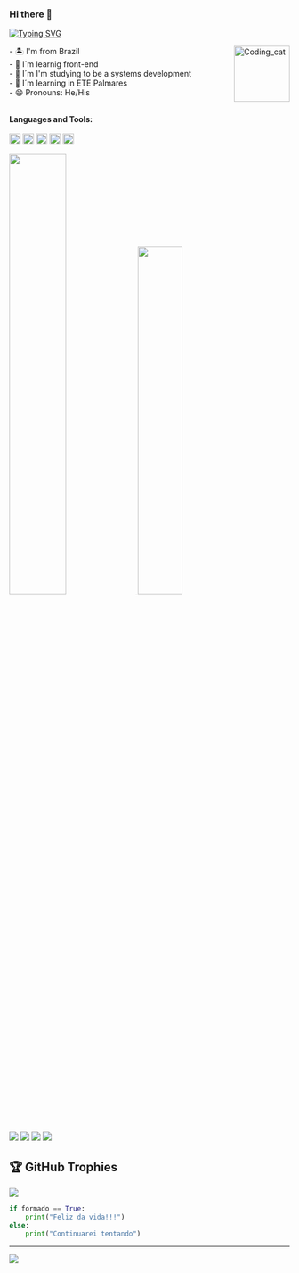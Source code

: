 ### Hi there 👋
[![Typing SVG](https://readme-typing-svg.demolab.com?font=Fira+Code&weight=600&size=32&pause=1000&color=F8F8FF&center=true&vCenter=true&width=1000&lines=OL%C3%81%2C+MEU+NOME+%C3%89+ESDRAS+ARAUJO!;SOU+ESTUDANTE+DE+PROGRAMAÇÃO❤️)](https://git.io/typing-svg)

<img height="100" align="right" alt="Coding_cat" src="https://media.giphy.com/media/scZPhLqaVOM1qG4lT9/giphy.gif">
- 🏝 I'm from Brazil<br>
- 🔭 I´m learnig front-end<br>
- 📝 I´m I'm studying to be a systems development <br>
- 🌱 I´m learning in ETE Palmares<br>
- 😄 Pronouns: He/His<br><br>

**Languages ​​and Tools:**  <br><br>
<code><img height="20" src="https://img.shields.io/badge/JavaScript-323330?style=for-the-badge&logo=javascript&logoColor=F7DF1E"></code>
<code><img height="20" src="https://img.shields.io/badge/HTML-239120?style=for-the-badge&logo=html5&logoColor=white"></code>
<code><img height="20" src="https://img.shields.io/badge/CSS-239120?&style=for-the-badge&logo=css3&logoColor=white"></code>
<code><img height="20" src="https://img.shields.io/badge/Python-3776AB?style=for-the-badge&logo=python&logoColor=white"></code>
<code><img height="20" src="https://img.shields.io/badge/arduino-35495E?style=for-the-badge&logo=arduino&logoColor=4FC08D"></code>





 <div>
  <a href="https://github.com/Istrupiciu">
  <img width="45%" src="https://github-readme-stats.vercel.app/api?username=Istrupiciu&show_icons=true&theme=dark&include_all_commits=true&count_private=true"/>
  <img width="40%" src="https://github-readme-stats.vercel.app/api/top-langs/?username=Istrupiciu&layout=compact&langs_count=7&theme=dark"/>
</div>
<div> 
  <a href="https://instagram.com/araujo.esdras14" target="_blank"><img src="https://img.shields.io/badge/-Instagram-%23E4405F?style=for-the-badge&logo=instagram&logoColor=white" target="_blank"></a>
 	<a href="https://twitter.com/Istrupiciu" target="_blank"><img src="https://img.shields.io/badge/Twitter-1DA1F2?style=for-the-badge&logo=twitter&logoColor=white" target="_blank"></a>
  <a href = "mailto:araujo.esdras14@gmail.com"><img src="https://img.shields.io/badge/-Gmail-%23333?style=for-the-badge&logo=gmail&logoColor=white" target="_blank"></a>
  <a href="https://www.linkedin.com/in/Esdras-Araujo/" target="_blank"><img src="https://img.shields.io/badge/-LinkedIn-%230077B5?style=for-the-badge&logo=linkedin&logoColor=white" target="_blank"></a> 

## 🏆 GitHub Trophies
![](https://github-profile-trophy.vercel.app/?username=Istrupiciu&theme=discord&no-frame=true&no-bg=false&margin-w=4)

```python
if formado == True:
    print("Feliz da vida!!!")
else:
    print("Continuarei tentando")
```

---
[![](https://visitcount.itsvg.in/api?id=Istrupiciu&label=Profile%20Views&color=12&icon=5&pretty=false)](https://visitcount.itsvg.in)

 
